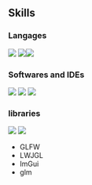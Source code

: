 
## Skills
 ### Langages
  ![](https://img.icons8.com/color/50/000000/c-plus-plus-logo.png) ![](https://img.icons8.com/color/50/000000/java-coffee-cup-logo.png)![](https://img.icons8.com/color/50/000000/c-sharp-logo.png)

### Softwares and IDEs
![](https://img.icons8.com/color/50/000000/visual-studio-2019.png) ![](https://img.icons8.com/ios-filled/50/000000/unreal-engine.png)  ![](https://img.icons8.com/color/50/000000/intellij-idea.png) 

### libraries
![](https://imgur.com/JYWaId7.png) ![](https://imgur.com/0PW1XTZ.png)

- GLFW
- LWJGL
- ImGui
- glm

<!--
sources : Icons by icon8 : https://icons8.com/
--!>
